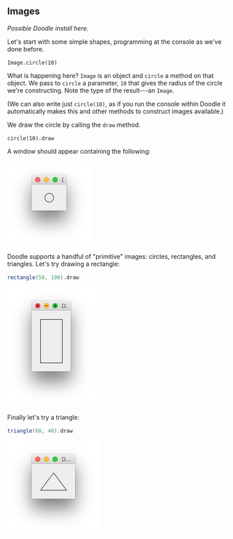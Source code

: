 ## Images

*Possible Doodle install here.*

Let's start with some simple shapes, programming at the console as we've done before.

```tut:book
Image.circle(10)
```

What is happening here? `Image` is an object and `circle` a method on that object. We pass to `circle` a parameter, `10` that gives the radius of the circle we're constructing. Note the type of the result---an `Image`.

(We can also write just `circle(10)`, as if you run the console within Doodle it automatically makes this and other methods to construct images available.)

We draw the circle by calling the `draw` method.

```tut:book
circle(10).draw
```

A window should appear containing the following:

![A circle](src/pages/expressions/circle.png)

Doodle supports a handful of "primitive" images:
circles, rectangles, and triangles.
Let's try drawing a rectangle:

~~~ scala
rectangle(50, 100).draw
~~~

![A rectangle](src/pages/expressions/rectangle.png)

Finally let's try a triangle:

~~~ scala
triangle(60, 40).draw
~~~

![A triangle](src/pages/expressions/triangle.png)
